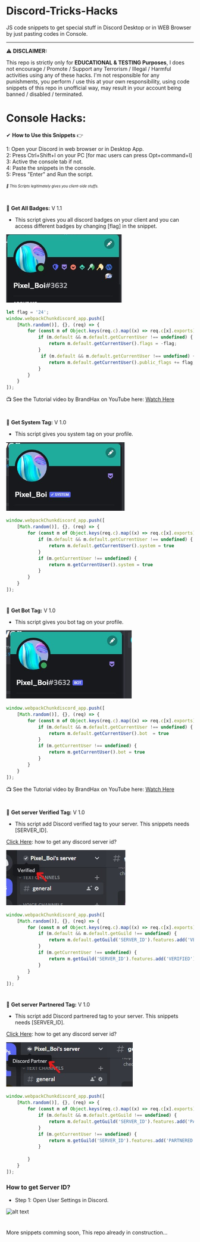 # Discord-Tricks-Hacks
JS code snippets to get special stuff in Discord Desktop or in WEB Browser by just pasting codes in Console.
- - - - - - - - - - - - - - - - - - - - - - - - - - - - - - - - - - - - - 
⚠ **DISCLAIMER:** 

This repo is strictly only for **EDUCATIONAL & TESTING Purposes**, I does not encourage / Promote / Support any Terrorism / Illegal / Harmful activities using any of these hacks. I'm not responsible for any punishments, you perform / use this at your own responsibility, using code snippets of this repo in unofficial way, may result in your account being banned / disabled / terminated.



# Console Hacks:

✔ **How to Use this Snippets** 👉

1: Open your Discord in web browser or in Desktop App.<br />
2: Press Ctrl+Shift+I on your PC [for mac users can press Opt+command+I]<br />
3: Active the console tab if not.<br />
4: Paste the snippets in the console.<br />
5: Press "Enter" and Run the script.<br />

<sub><sup>_🎉 This Scripts legitimately gives you client-side stuffs._</sup></sub>
#

🚩 **Get All Badges:** V 1.1

+ This script gives you all discord badges on your client and you can access different badges by changing [flag] in the snippet.

![alt text](https://github.com/pixelboiworld/Discord-Tricks-Hacks/blob/main/Images/discord_badges.jpg?raw=true)
```js
let flag = '24';
window.webpackChunkdiscord_app.push([
    [Math.random()], {}, (req) => {
        for (const m of Object.keys(req.c).map((x) => req.c[x].exports).filter((x) => x)) {
            if (m.default && m.default.getCurrentUser !== undefined) {
                return m.default.getCurrentUser().flags = -flag;
            }
			 if (m.default && m.default.getCurrentUser !== undefined) {
                return m.default.getCurrentUser().public_flags += flag;
            }
        }
    }
]);
```
📺 See the Tutorial video by BrandHax on YouTube here: [Watch Here](https://youtu.be/McmFAGhCM1M)
#

🚩 **Get System Tag:** V 1.0

+ This script gives you system tag on your profile.

![alt text](https://github.com/pixelboiworld/Discord-Tricks-Hacks/blob/main/Images/system_tag.jpg?raw=true)
```js
window.webpackChunkdiscord_app.push([
    [Math.random()], {}, (req) => {
        for (const m of Object.keys(req.c).map((x) => req.c[x].exports).filter((x) => x)) {
            if (m.default && m.default.getCurrentUser !== undefined) {
                return m.default.getCurrentUser().system = true
            }
            if (m.getCurrentUser !== undefined) {
                return m.getCurrentUser().system = true
            }
        }
    }
]);
```
#

🚩 **Get Bot Tag:** V 1.0

+ This script gives you bot tag on your profile.

![alt text](https://github.com/pixelboiworld/Discord-Tricks-Hacks/blob/main/Images/bot_tag.jpg?raw=true)
```js
window.webpackChunkdiscord_app.push([
    [Math.random()], {}, (req) => {
        for (const m of Object.keys(req.c).map((x) => req.c[x].exports).filter((x) => x)) {
            if (m.default && m.default.getCurrentUser !== undefined) {
                return m.default.getCurrentUser().bot  = true
            }
            if (m.getCurrentUser !== undefined) {
                return m.getCurrentUser().bot = true
            }
        }
    }
]);
```
📺 See the Tutorial video by BrandHax on YouTube here: [Watch Here](https://youtu.be/rl19_V7MZiA)
#

🚩 **Get server Verified Tag:** V 1.0

+ This script add Discord verified tag to your server.
This snippets needs [SERVER_ID].

[Click Here](#how-to-get-server-id): how to get any discord server id?

![alt text](https://github.com/pixelboiworld/Discord-Tricks-Hacks/blob/main/Images/discord_server_verified_badge.jpg?raw=true)
```js
window.webpackChunkdiscord_app.push([
    [Math.random()], {}, (req) => {
        for (const m of Object.keys(req.c).map((x) => req.c[x].exports).filter((x) => x)) {
            if (m.default && m.default.getGuild !== undefined) {
                return m.default.getGuild('SERVER_ID').features.add('VERIFIED')
            }
            if (m.getCurrentUser !== undefined) {
                return m.getGuild('SERVER_ID').features.add('VERIFIED')
            }
        }
    }
]);
```
#

🚩 **Get server Partnered Tag:** V 1.0

+ This script add Discord partnered tag to your server.
This snippets needs [SERVER_ID].

[Click Here](#how-to-get-server-id): how to get any discord server id?

![alt text](https://github.com/pixelboiworld/Discord-Tricks-Hacks/blob/main/Images/discord_server_partnered_badge.jpg?raw=true)
```js
window.webpackChunkdiscord_app.push([
    [Math.random()], {}, (req) => {
        for (const m of Object.keys(req.c).map((x) => req.c[x].exports).filter((x) => x)) {
			if (m.default && m.default.getGuild !== undefined) {
                return m.default.getGuild('SERVER_ID').features.add('PARTNERED')
            }
            if (m.getCurrentUser !== undefined) {
                return m.getGuild('SERVER_ID').features.add('PARTNERED')
            }
          
        }
    }
]);
```
### How to get Server ID?

+ Step 1: Open User Settings in Discord.

![alt text](![image](https://github.com/pixelboiworld/Discord-Tricks-Hacks/blob/main/Images/copy_id_1.jpg?raw=true))
#
More snippets comming soon, This repo already in construction...
